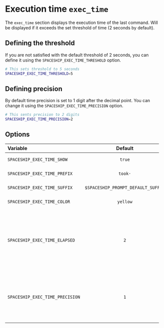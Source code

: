 # Execution time `exec_time`

The `exec_time` section displays the execution time of the last command. Will be displayed if it exceeds the set threshold of time (2 seconds by default).

## Defining the threshold

If you are not satisfied with the default threshold of 2 seconds, you can define it using the `SPACESHIP_EXEC_TIME_THRESHOLD` option.

```zsh title=".zshrc"
# This sets threshold to 5 seconds
SPACESHIP_EXEC_TIME_THRESHOLD=5
```

## Defining precision

By default time precision is set to 1 digit after the decimal point. You can change it using the `SPACESHIP_EXEC_TIME_PRECISION` option.

```zsh title=".zshrc"
# This sents precision to 2 digits
SPACESHIP_EXEC_TIME_PRECISION=2
```

## Options

| Variable                        |              Default               | Meaning                                                          |
| :------------------------------ | :--------------------------------: | ---------------------------------------------------------------- |
| `SPACESHIP_EXEC_TIME_SHOW`      |               `true`               | Show section                                                     |
| `SPACESHIP_EXEC_TIME_PREFIX`    |               `took·`              | Section's prefix                                                 |
| `SPACESHIP_EXEC_TIME_SUFFIX`    | `$SPACESHIP_PROMPT_DEFAULT_SUFFIX` | Section's suffix                                                 |
| `SPACESHIP_EXEC_TIME_COLOR`     |              `yellow`              | Section's color |
| `SPACESHIP_EXEC_TIME_ELAPSED`   |                `2`                 | The minimum number of seconds for showing execution time section |
| `SPACESHIP_EXEC_TIME_PRECISION` |                `1`                 | Number of digits to use in the fractional part of the time value |
